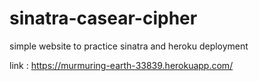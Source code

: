 # sinatra-casear-cipher

simple website to practice sinatra and heroku deployment 

link : https://murmuring-earth-33839.herokuapp.com/

